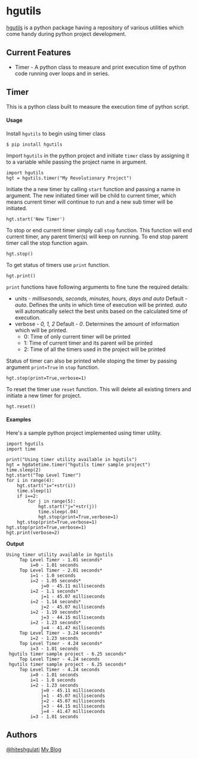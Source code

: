 # hgutils

[hgutils](https://github.com/hiteshgulati/hgutils) is a python package having a repository of various utilities which come handy during python project development. 

## Current Features

* Timer - A python class to measure and print execution time of python code running over loops and in series.

## Timer
This is a python class built to measure the execution time of python script. 

#### Usage
Install `hgutils` to begin using timer class

```
$ pip install hgutils
```

Import `hgutils` in the python project and initiate `timer` class by assigning it to a variable while passing the project name in argument.

```
import hgutils
hgt = hgutils.timer("My Revolutionary Project")
```

Initiate the a new timer by calling `start` function and passing a name in argument. The new initiated timer will be child to current timer, which means current timer will continue to run and a new sub timer will be initiated.

```
hgt.start('New Timer')
```

To stop or end current timer simply call `stop` function. This function will end current timer, any parent timer(s) will keep on running. To end stop parent timer call the stop function again.

```
hgt.stop()
```

To get status of timers use `print` function. 
```
hgt.print()
```

`print` functions have following arguments to fine tune the required details:
* units - *millisesonds, seconds, minutes, hours, days and auto* Default - *auto*. Defines the units in which time of execution will be printed. *auto* will automatically select the best units based on the calculated time of execution.
* verbose - *0, 1, 2* Default - *0*. Determines the amount of information which will be printed. 
    - 0: Time of only current timer will be printed
    - 1: Time of current timer and its parent will be printed
    - 2: Time of all the timers used in the project will be printed

Status of timer can also be printed while stoping the timer by passing argument `print=True` in `stop` function.
```
hgt.stop(print=True,verbose=1)
```

To reset the timer use `reset` function. This will delete all existing timers and initiate a new timer for project.

```
hgt.reset()
```

#### Examples

Here's a sample python project implemented using timer utility.

```
import hgutils
import time

print("Using timer utility available in hgutils")
hgt = hgdatetime.timer("hgutils timer sample project")
time.sleep(2)
hgt.start("Top Level Timer")
for i in range(4):
    hgt.start("i="+str(i))
    time.sleep(1)    
    if i==2:
        for j in range(5):
            hgt.start("j="+str(j))
            time.sleep(.04)
            hgt.stop(print=True,verbose=1)
    hgt.stop(print=True,verbose=1)
hgt.stop(print=True,verbose=1)
hgt.print(verbose=2)
```

**Output**
```
Using timer utility available in hgutils
	 Top Level Timer - 1.01 seconds*
		 i=0 - 1.01 seconds
	 Top Level Timer - 2.01 seconds*
		 i=1 - 1.0 seconds
		 i=2 - 1.05 seconds*
			 j=0 - 45.11 milliseconds
		 i=2 - 1.1 seconds*
			 j=1 - 45.07 milliseconds
		 i=2 - 1.14 seconds*
			 j=2 - 45.07 milliseconds
		 i=2 - 1.19 seconds*
			 j=3 - 44.15 milliseconds
		 i=2 - 1.23 seconds*
			 j=4 - 41.47 milliseconds
	 Top Level Timer - 3.24 seconds*
		 i=2 - 1.23 seconds
	 Top Level Timer - 4.24 seconds*
		 i=3 - 1.01 seconds
 hgutils timer sample project - 6.25 seconds*
	 Top Level Timer - 4.24 seconds
 hgutils timer sample project - 6.25 seconds*
	 Top Level Timer - 4.24 seconds
		 i=0 - 1.01 seconds
		 i=1 - 1.0 seconds
		 i=2 - 1.23 seconds
			 j=0 - 45.11 milliseconds
			 j=1 - 45.07 milliseconds
			 j=2 - 45.07 milliseconds
			 j=3 - 44.15 milliseconds
			 j=4 - 41.47 milliseconds
		 i=3 - 1.01 seconds
```

## Authors
[@hiteshgulati](https://github.com/hiteshgulati)
[My Blog](https://hiteshgulati.com)

